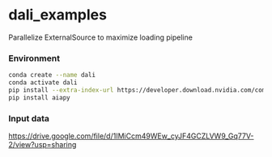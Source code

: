 # dali_examples
Parallelize ExternalSource to maximize loading pipeline

### Environment
```bash
conda create --name dali
conda activate dali
pip install --extra-index-url https://developer.download.nvidia.com/compute/redist/weekly nvidia-dali-weekly-cuda100
pip install aiapy
```

### Input data
https://drive.google.com/file/d/1IMiCcm49WEw_cyJF4GCZLVW9_Gq77V-2/view?usp=sharing
